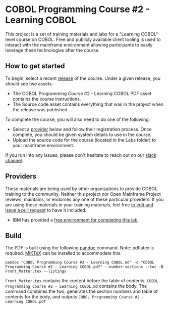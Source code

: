 # COBOL Programming Course #2 - Learning COBOL

This project is a set of training materials and labs for a "Learning COBOL" level course on COBOL. Free and publicly available client tooling is used to interact with the mainframe environment allowing participants to easily leverage these technologies after the course.

## How to get started

To begin, select a recent [release](https://github.com/openmainframeproject/cobol-programming-course/releases) of the course. Under a given release, you should see two assets.

- The COBOL Programming Course #2 - Learning COBOL PDF asset contains the course instructions.
- The Source code asset contains everything that was in the project when the release was published.

To complete the course, you will also need to do one of the following: 
- Select a [provider](#providers) below and follow their registration process. Once complete, you should be given system details to use in the course.
- Upload the source code for the course (located in the Labs folder) to your mainframe environment.

If you run into any issues, please don't hesitate to reach out on our [slack channel](https://openmainframeproject.slack.com/archives/C011NE32Z1T).

## Providers

These materials are being used by other organizations to provide COBOL training to the community. Neither this project nor Open Mainframe Project reviews, maintains, or endorses any one of these particular providers. If you are using these materials in your training materials, feel free [to edit and issue a pull request](https://github.com/openmainframeproject/cobol-programming-course/edit/governance-docs/README.md) to have it included.

- IBM has provided a [free environment for completing this lab](http://ibm.biz/cobollabs).

## Build

The PDF is built using the following [pandoc](https://pandoc.org/) command. Note: pdflatex is required. [MiKTeX](https://miktex.org/) can be installed to accommodate this. 

```
pandoc "COBOL Programming Course #2 - Learning COBOL.md" -o "COBOL Programming Course #2 - Learning COBOL.pdf" --number-sections --toc -B Front_Matter.tex --listings
```

`Front_Matter.tex` contains the content before the table of contents. `COBOL Programming Course #2 - Learning COBOL.md` contains the body. The command combines the two, generates the section numbers and table of contents for the body, and outputs `COBOL Programming Course #2 - Learning COBOL.pdf`